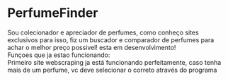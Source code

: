 # PerfumeFinder
Sou colecionador e apreciador de perfumes, como conheço sites exclusivos para isso, fiz um buscador e comparador de perfumes para achar o melhor preço possivel!
esta em desenvolvimento!<br>
Funçoes que ja estao funcionando:<br>
Primeiro site webscraping ja está funcionando perfeitamente, caso tenha mais de um perfume, vc deve selecionar o correto através do programa
